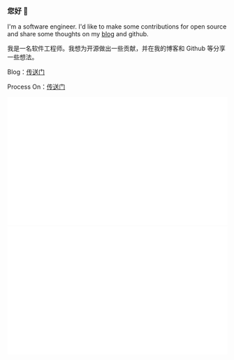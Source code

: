 ### 您好 🍨

I'm a software engineer. I'd like to make some contributions for open source and share some thoughts on my [blog](https://mengxiangge.netlify.app) and github.

我是一名软件工程师。我想为开源做出一些贡献，并在我的博客和 Github 等分享一些想法。

Blog：[传送门](https://mengxiangge.netlify.app) 

Process On：[传送门](https://www.processon.com/u/5ff69eeb5653bb4ea210bd7e)

<a href="https://github.com/jstrieb/github-stats">

![](https://github.com/shiyindaxiaojie/github-stats/blob/master/generated/overview.svg#gh-dark-mode-only)![](https://github.com/shiyindaxiaojie/github-stats/blob/master/generated/languages.svg#gh-dark-mode-only)

</a>
